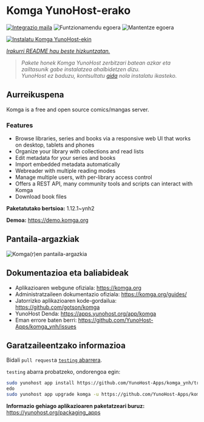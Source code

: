 <!--
Ohart ongi: README hau automatikoki sortu da <https://github.com/YunoHost/apps/tree/master/tools/readme_generator>ri esker
EZ editatu eskuz.
-->

# Komga YunoHost-erako

[![Integrazio maila](https://dash.yunohost.org/integration/komga.svg)](https://dash.yunohost.org/appci/app/komga) ![Funtzionamendu egoera](https://ci-apps.yunohost.org/ci/badges/komga.status.svg) ![Mantentze egoera](https://ci-apps.yunohost.org/ci/badges/komga.maintain.svg)

[![Instalatu Komga YunoHost-ekin](https://install-app.yunohost.org/install-with-yunohost.svg)](https://install-app.yunohost.org/?app=komga)

*[Irakurri README hau beste hizkuntzatan.](./ALL_README.md)*

> *Pakete honek Komga YunoHost zerbitzari batean azkar eta zailtasunik gabe instalatzea ahalbidetzen dizu.*  
> *YunoHost ez baduzu, kontsultatu [gida](https://yunohost.org/install) nola instalatu ikasteko.*

## Aurreikuspena

Komga is a free and open source comics/mangas server.

### Features

- Browse libraries, series and books via a responsive web UI that works on desktop, tablets and phones
- Organize your library with collections and read lists
- Edit metadata for your series and books
- Import embedded metadata automatically
- Webreader with multiple reading modes
- Manage multiple users, with per-library access control
- Offers a REST API, many community tools and scripts can interact with Komga
- Download book files


**Paketatutako bertsioa:** 1.12.1~ynh2

**Demoa:** <https://demo.komga.org>

## Pantaila-argazkiak

![Komga(r)en pantaila-argazkia](./doc/screenshots/home.png)

## Dokumentazioa eta baliabideak

- Aplikazioaren webgune ofiziala: <https://komga.org>
- Administratzaileen dokumentazio ofiziala: <https://komga.org/guides/>
- Jatorrizko aplikazioaren kode-gordailua: <https://github.com/gotson/komga>
- YunoHost Denda: <https://apps.yunohost.org/app/komga>
- Eman errore baten berri: <https://github.com/YunoHost-Apps/komga_ynh/issues>

## Garatzaileentzako informazioa

Bidali `pull request`a [`testing` abarrera](https://github.com/YunoHost-Apps/komga_ynh/tree/testing).

`testing` abarra probatzeko, ondorengoa egin:

```bash
sudo yunohost app install https://github.com/YunoHost-Apps/komga_ynh/tree/testing --debug
edo
sudo yunohost app upgrade komga -u https://github.com/YunoHost-Apps/komga_ynh/tree/testing --debug
```

**Informazio gehiago aplikazioaren paketatzeari buruz:** <https://yunohost.org/packaging_apps>
